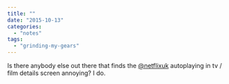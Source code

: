 ```yaml
---
title: ""
date: "2015-10-13"
categories: 
  - "notes"
tags: 
  - "grinding-my-gears"
---
```


Is there anybody else out there that finds the [@netflixuk](https://twitter.com/NetflixUK) autoplaying in tv / film details screen annoying? I do.
